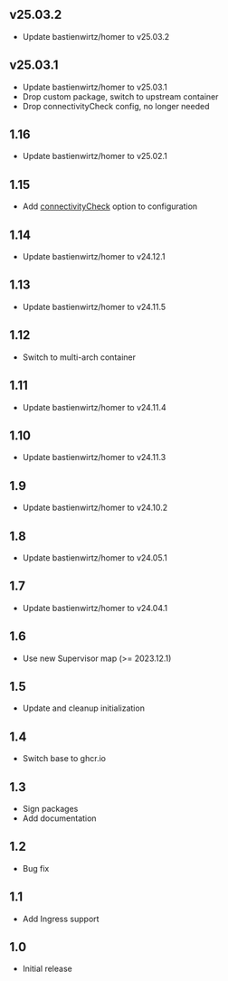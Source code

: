 ## v25.03.2
- Update bastienwirtz/homer to v25.03.2
## v25.03.1
- Update bastienwirtz/homer to v25.03.1
- Drop custom package, switch to upstream container
- Drop connectivityCheck config, no longer needed
## 1.16
- Update bastienwirtz/homer to v25.02.1
## 1.15
- Add [connectivityCheck](https://github.com/bastienwirtz/homer/blob/main/docs/configuration.md#connectivity-checks) option to configuration
## 1.14
- Update bastienwirtz/homer to v24.12.1
## 1.13
- Update bastienwirtz/homer to v24.11.5
## 1.12
- Switch to multi-arch container
## 1.11
- Update bastienwirtz/homer to v24.11.4
## 1.10
- Update bastienwirtz/homer to v24.11.3
## 1.9
- Update bastienwirtz/homer to v24.10.2
## 1.8
- Update bastienwirtz/homer to v24.05.1
## 1.7
- Update bastienwirtz/homer to v24.04.1
## 1.6
- Use new Supervisor map (>= 2023.12.1)
## 1.5
- Update and cleanup initialization
## 1.4
- Switch base to ghcr.io
## 1.3
- Sign packages
- Add documentation
## 1.2
- Bug fix
## 1.1
- Add Ingress support
## 1.0
- Initial release
